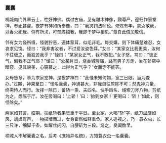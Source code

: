 <script type="text/javascript">
    var head = document.getElementsByTagName('head')[0];
    cssURL = '/public/article_1.css';
    linkTag = document.createElement('link');
    linkTag.href = cssURL;
    linkTag.setAttribute('type','text/css');
    linkTag.setAttribute('rel','stylesheet');
    head.appendChild(linkTag);
</script>
### 囊囊

桐城南门外章云士，性好神佛。偶过古庙，见有雕木神像，颇尊严，迎归作家堂神，奉祀甚虔。夜梦有神如所奉像，曰：“我灵钧法师也。修炼有年，蒙汝敬我，以香火祀我。倘有所求，可焚牒招我，我即于梦中相见。”章自此倍加敬信。

邻有女为怪所缠，怪貌狞恶，遍体蒙茸，似毛非毛。每交媾，则下体痛楚难忍，女哀求见饶。怪曰：“我非害汝者，不过爱汝姿色耳。”女曰：“某家女比我更美，汝何不往缠之，而独苦我乎？”怪曰：“某家女正气，我不敢犯。”女子怒，骂曰：“彼正气，偏我不正气耶？”怪曰：“汝某月日，烧香城隍庙，路有男子方走，汝在轿帘中暗窥，见其貌美，心窃慕之，此得为正气乎？”女面赤不能答。

女母告章，章为求家堂神。是夜梦神曰：“此怪未知何物，宽三日限，当为查办。”过期，神果至曰：“怪名囊囊，神通甚大，非我自往剪除不可；然鬼神力量，终需恃人而行。汝择一除日，备轿一乘、夫四名、快手四名、绳索刀斧八物，剪纸为之，悉陈于厅。汝在旁喝曰：‘上轿！’曰：‘抬到女家！’更喝曰：‘斩！’如此，则怪除矣。”

两家如其言。临期，扶纸轿者果觉重于平日。至女家，大喝“斩”字，纸刀盘旋如风，飒飒有声，一物掷墙而过，女身霍然如释重负。家人追视之，乃一蓑衣虫，长三尺许，细脚千条，如耀丝闪闪，自腰斫为三段。烧之，臭闻数里。

桐城人不解囊囊之名，后考《庶物异名疏》，方知蓑衣虫一名囊囊。

